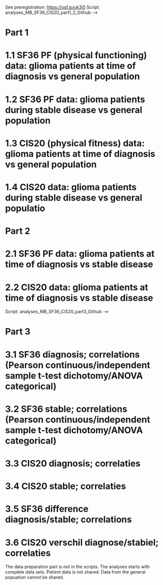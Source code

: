 See preregistration: https://osf.io/uk3j5
Script: analyses_MB_SF36_CIS20_part1_2_Github --> 
# Part 1 # 
# 1.1 SF36 PF (physical functioning) data: glioma patients at time of diagnosis vs general population
# 1.2 SF36 PF data: glioma patients during stable disease vs general population
# 1.3 CIS20 (physical fitness) data: glioma patients at time of diagnosis vs general population
# 1.4 CIS20 data: glioma patients during stable disease vs general populatio
# Part 2 #
# 2.1 SF36 PF data: glioma patients at time of diagnosis vs stable disease
# 2.2 CIS20 data: glioma patients at time of diagnosis vs stable disease

Script: analyses_MB_SF36_CIS20_part3_Github --> 
# Part 3 #
# 3.1 SF36 diagnosis; correlations (Pearson continuous/independent sample t-test dichotomy/ANOVA categorical) 
# 3.2 SF36 stable; correlations (Pearson continuous/independent sample t-test dichotomy/ANOVA categorical)
# 3.3 CIS20 diagnosis; correlaties
# 3.4 CIS20 stable; correlaties
# 3.5 SF36 difference diagnosis/stable; correlations
# 3.6 CIS20 verschil diagnose/stabiel; correlaties 

The data preparation part is not in the scripts. The analyses starts with complete data sets. 
Patient data is not shared. Data from the general popuation cannot be shared. 
